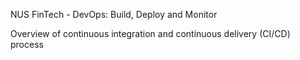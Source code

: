 NUS FinTech - DevOps: Build, Deploy and Monitor

Overview of continuous integration and continuous delivery (CI/CD) process